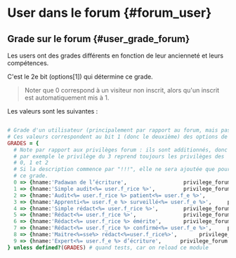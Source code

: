# User dans le forum {#forum_user}


## Grade sur le forum {#user_grade_forum}

Les users ont des grades différents en fonction de leur ancienneté et leurs compétences.

C'est le 2e bit (options[1]) qui détermine ce grade.

> Noter que 0 correspond à un visiteur non inscrit, alors qu'un inscrit est automatiquement mis à 1.

Les valeurs sont les suivantes :

```ruby

# Grade d'un utilisateur (principalement par rapport au forum, mais pas que)
# Ces valeurs correspondent au bit 1 (donc le deuxième) des options de l'user.
GRADES = {
  # Note par rapport aux privilèges forum : ils sont additionnés, donc
  # par exemple le privilège du 3 reprend toujours les privilèges des
  # 0, 1 et 2
  # Si la description commence par "!!!", elle ne sera ajoutée que pour
  # ce grade.
  0 => {hname:'Padawan de l’écriture',                  privilege_forum:'!!!lire les messages publics'},
  1 => {hname:'Simple audit<%= user.f_rice %>',         privilege_forum:'lire tous les messages'},
  2 => {hname:'Audit<%= user.f_rice %> patient<%= user.f_e %>',        privilege_forum:'voter pour les messages'},
  3 => {hname:'Apprenti<%= user.f_e %> surveillé<%= user.f_e %>',     privilege_forum:'!!!écrire des réponses qui seront modérées'},
  4 => {hname:'Simple rédact<%= user.f_rice %>',        privilege_forum:'répondre librement aux messages'},
  5 => {hname:'Rédact<%= user.f_rice %>',               privilege_forum:'initier un sujet'},
  6 => {hname:'Rédact<%= user.f_rice %> émérite',       privilege_forum:'supprimer ou valider des messages'},
  7 => {hname:'Rédact<%= user.f_rice %> confirmé<%= user.f_e %>',     privilege_forum:'valider ou clore un sujet'},
  8 => {hname:'Maitre<%=sse%> rédact<%=user.f_rice%>',       privilege_forum:'supprimer des sujets'},
  9 => {hname:'Expert<%= user.f_e %> d’écriture',      privilege_forum:'bannir des utilisateurs'}
} unless defined?(GRADES) # quand tests, car on reload ce module

```
